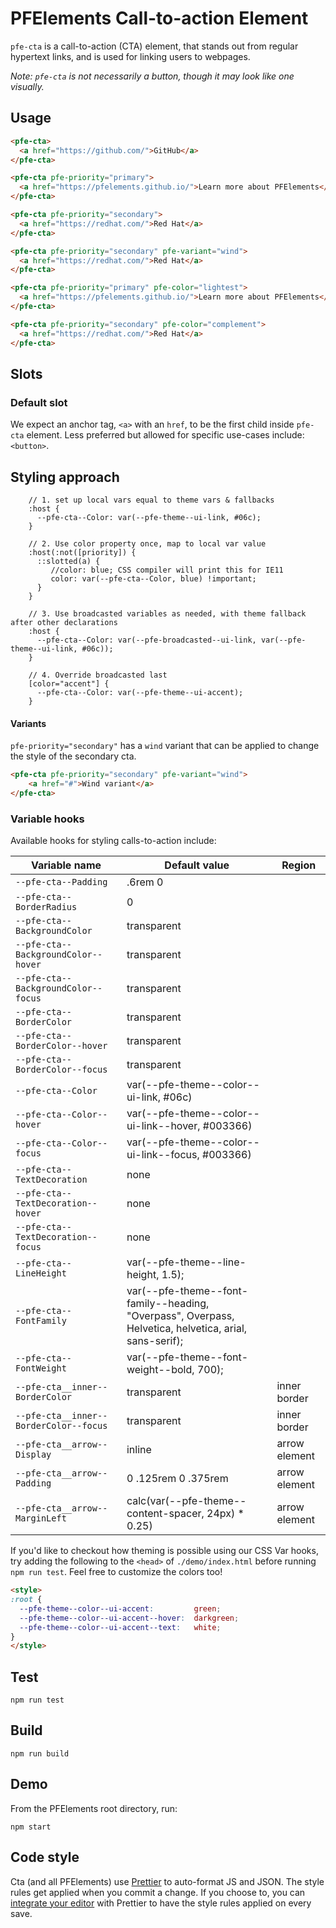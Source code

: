 # PFElements Call-to-action Element

`pfe-cta` is a call-to-action (CTA) element, that stands out from regular hypertext links, and is used for linking users to webpages.

_Note: `pfe-cta` is not necessarily a button, though it may look like one visually._

## Usage
```html
<pfe-cta>
  <a href="https://github.com/">GitHub</a>
</pfe-cta>

<pfe-cta pfe-priority="primary">
  <a href="https://pfelements.github.io/">Learn more about PFElements</a>
</pfe-cta>

<pfe-cta pfe-priority="secondary">
  <a href="https://redhat.com/">Red Hat</a>
</pfe-cta>

<pfe-cta pfe-priority="secondary" pfe-variant="wind">
  <a href="https://redhat.com/">Red Hat</a>
</pfe-cta>

<pfe-cta pfe-priority="primary" pfe-color="lightest">
  <a href="https://pfelements.github.io/">Learn more about PFElements</a>
</pfe-cta>

<pfe-cta pfe-priority="secondary" pfe-color="complement">
  <a href="https://redhat.com/">Red Hat</a>
</pfe-cta>
```

## Slots

### Default slot

We expect an anchor tag, `<a>` with an `href`, to be the first child inside `pfe-cta` element. Less preferred but allowed for specific use-cases include: `<button>`.

## Styling approach

```
    // 1. set up local vars equal to theme vars & fallbacks
    :host {
      --pfe-cta--Color: var(--pfe-theme--ui-link, #06c);
    }

    // 2. Use color property once, map to local var value
    :host(:not([priority]) {
      ::slotted(a) {
         //color: blue; CSS compiler will print this for IE11
         color: var(--pfe-cta--Color, blue) !important;
      }
    }

    // 3. Use broadcasted variables as needed, with theme fallback after other declarations
    :host {
      --pfe-cta--Color: var(--pfe-broadcasted--ui-link, var(--pfe-theme--ui-link, #06c));
    }

    // 4. Override broadcasted last
    [color="accent"] {
      --pfe-cta--Color: var(--pfe-theme--ui-accent);
    }
```

#### Variants

`pfe-priority="secondary"` has a `wind` variant that can be applied to change the style of the secondary cta.

```html
<pfe-cta pfe-priority="secondary" pfe-variant="wind">
    <a href="#">Wind variant</a>
</pfe-cta>
```


### Variable hooks

Available hooks for styling calls-to-action include:

| Variable name | Default value | Region |
| --- | --- | --- |
| `--pfe-cta--Padding` | .6rem 0 |
| `--pfe-cta--BorderRadius` | 0 |
| `--pfe-cta--BackgroundColor` | transparent |
| `--pfe-cta--BackgroundColor--hover` | transparent |
| `--pfe-cta--BackgroundColor--focus` | transparent |
| `--pfe-cta--BorderColor` | transparent |
| `--pfe-cta--BorderColor--hover` | transparent |
| `--pfe-cta--BorderColor--focus` | transparent |
| `--pfe-cta--Color` | var(--pfe-theme--color--ui-link, #06c) |
| `--pfe-cta--Color--hover` | var(--pfe-theme--color--ui-link--hover, #003366) |
| `--pfe-cta--Color--focus` | var(--pfe-theme--color--ui-link--focus, #003366) |
| `--pfe-cta--TextDecoration` | none |
| `--pfe-cta--TextDecoration--hover` | none |
| `--pfe-cta--TextDecoration--focus` | none |
| `--pfe-cta--LineHeight` | var(--pfe-theme--line-height, 1.5); |
| `--pfe-cta--FontFamily` | var(--pfe-theme--font-family--heading, "Overpass", Overpass, Helvetica, helvetica, arial, sans-serif); |
| `--pfe-cta--FontWeight` | var(--pfe-theme--font-weight--bold, 700); |
| `--pfe-cta__inner--BorderColor` | transparent | inner border |
| `--pfe-cta__inner--BorderColor--focus` | transparent | inner border |
| `--pfe-cta__arrow--Display` | inline | arrow element |
| `--pfe-cta__arrow--Padding` | 0 .125rem 0 .375rem | arrow element |
| `--pfe-cta__arrow--MarginLeft` | calc(var(--pfe-theme--content-spacer, 24px) * 0.25) | arrow element |

If you'd like to checkout how theming is possible using our CSS Var hooks, try adding the following to the `<head>` of `./demo/index.html` before running `npm run test`. Feel free to customize the colors too!

```html
<style>
:root {
  --pfe-theme--color--ui-accent:         green;
  --pfe-theme--color--ui-accent--hover:  darkgreen;
  --pfe-theme--color--ui-accent--text:   white;
}
</style>
```

## Test

    npm run test

## Build

    npm run build

## Demo

From the PFElements root directory, run:

    npm start

## Code style

Cta (and all PFElements) use [Prettier][prettier] to auto-format JS and JSON. The style rules get applied when you commit a change. If you choose to, you can [integrate your editor][prettier-ed] with Prettier to have the style rules applied on every save.

[prettier]: https://github.com/prettier/prettier/
[prettier-ed]: https://prettier.io/docs/en/editors.html
[web-component-tester]: https://github.com/Polymer/web-component-tester
